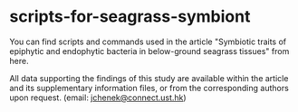 # scripts-for-seagrass-symbiont
You can find scripts and commands used in the article "Symbiotic traits of epiphytic and endophytic bacteria in below-ground seagrass tissues" from here.

All data supporting the findings of this study are available within the article and its supplementary information files, or from the corresponding authors upon request. (email: jchenek@connect.ust.hk)
